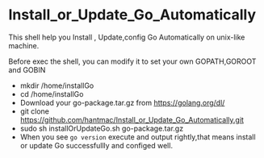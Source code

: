 # Install_or_Update_Go_Automatically

This shell help you Install , Update,config Go Automatically on unix-like machine.

Before exec the shell, you can modify it to set your own GOPATH,GOROOT and GOBIN

- mkdir /home/installGo
- cd /home/installGo
- Download your go-package.tar.gz from https://golang.org/dl/
- git clone https://github.com/hantmac/Install_or_Update_Go_Automatically.git
- sudo sh installOrUpdateGo.sh go-package.tar.gz
- When you see `go version` execute and output rightly,that means install or update Go successfullly and configed well.
